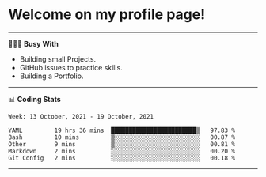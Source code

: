 # Welcome on my profile page!
<!-- print(("dralla"[::-1]+"s").capitalize()) -->

---
👨🏻‍💻 **Busy With**
* Building small Projects.
* GitHub issues to practice skills.
* Building a Portfolio.

---
📊 **Coding Stats**
<!--START_SECTION:waka-->
```text
Week: 13 October, 2021 - 19 October, 2021

YAML         19 hrs 36 mins  ████████████████████████▒   97.83 % 
Bash         10 mins         ▒░░░░░░░░░░░░░░░░░░░░░░░░   00.87 % 
Other        9 mins          ▒░░░░░░░░░░░░░░░░░░░░░░░░   00.81 % 
Markdown     2 mins          ░░░░░░░░░░░░░░░░░░░░░░░░░   00.20 % 
Git Config   2 mins          ░░░░░░░░░░░░░░░░░░░░░░░░░   00.18 % 
```
<!--END_SECTION:waka-->
---
